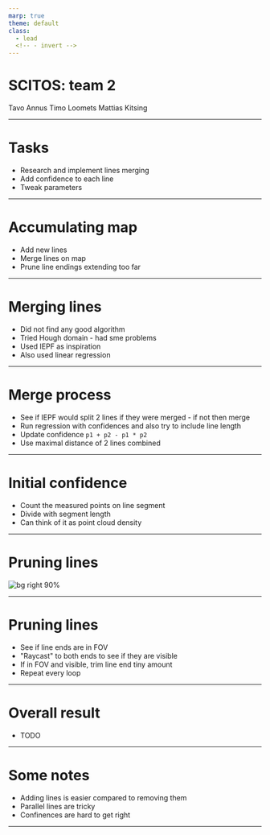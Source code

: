 ```yaml
---
marp: true
theme: default
class:
  - lead
  <!-- - invert -->
---
```


# SCITOS: team 2

Tavo Annus
Timo Loomets
Mattias Kitsing

---

# Tasks

- Research and implement lines merging
- Add confidence to each line
- Tweak parameters

---

# Accumulating map
- Add new lines
- Merge lines on map
- Prune line endings extending too far

---

# Merging lines
- Did not find any good algorithm
- Tried Hough domain - had sme problems
- Used IEPF as inspiration
- Also used linear regression

---

# Merge process

- See if IEPF would split 2 lines if they were merged - if not then merge
- Run regression with confidences and also try to include line length
- Update confidence `p1 + p2 - p1 * p2`
- Use maximal distance of 2 lines combined

---

# Initial confidence

- Count the measured points on line segment
- Divide with segment length
- Can think of it as point cloud density

---

# Pruning lines
![bg right 90%](./fig/raycast.png)

---

# Pruning lines

- See if line ends are in FOV
- "Raycast" to both ends to see if they are visible
- If in FOV and visible, trim line end tiny amount
- Repeat every loop

---

# Overall result
- TODO

---

# Some notes
- Adding lines is easier compared to removing them
- Parallel lines are tricky
- Confinences are hard to get right

---

